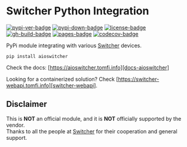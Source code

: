 # Switcher Python Integration

[![pypi-ver-badge]][pypi-aioswitcher] [![pypi-down-badge]][pypi-aioswitcher] [![license-badge]][repo-aioswitcher]<br/>
[![gh-build-badge]][ci-stage] [![pages-badge]][docs-aioswitcher] [![codecov-badge]][codecov-aioswitcher]

PyPi module integrating with various [Switcher][switcher] devices.</br>

```shell
pip install aioswitcher
```

Check the docs: [https://aioswitcher.tomfi.info][docs-aioswitcher]

Looking for a containerized solution? Check [https://switcher-webapi.tomfi.info][switcher-webapi].

## Disclaimer

This is **NOT** an official module, and it is **NOT** officially supported by the vendor.</br>
Thanks to all the people at [Switcher][switcher] for their cooperation and general support.

<!-- Real Links -->
[ci-stage]: https://github.com/TomerFi/aioswitcher/actions/workflows/stage.yml
[pages-badge]: https://github.com/TomerFi/aioswitcher/actions/workflows/pages.yml/badge.svg
[codecov-aioswitcher]: https://codecov.io/gh/TomerFi/aioswitcher
[docs-aioswitcher]: https://aioswitcher.tomfi.info/
[pypi-aioswitcher]: https://pypi.org/project/aioswitcher
[repo-aioswitcher]: https://github.com/TomerFi/aioswitcher
[switcher]: https://www.switcher.co.il/
[switcher-webapi]: https://switcher-webapi.tomfi.info
<!-- Badges Links -->
[codecov-badge]: https://codecov.io/gh/TomerFi/aioswitcher/graph/badge.svg
[gh-build-badge]: https://github.com/TomerFi/aioswitcher/actions/workflows/stage.yml/badge.svg
[license-badge]: https://img.shields.io/github/license/tomerfi/aioswitcher
[pypi-down-badge]: https://img.shields.io/pypi/dm/aioswitcher.svg?logo=pypi&color=1082C2
[pypi-ver-badge]: https://img.shields.io/pypi/v/aioswitcher?logo=pypi
